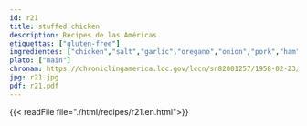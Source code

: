 ```yaml
---
id: r21
title: stuffed chicken
description: Recipes de las Américas
etiquettas: ["gluten-free"]
ingredientes: ["chicken","salt","garlic","oregano","onion","pork","ham","butter","tomato sauce","raisin"]
plato: ["main"]
chronam: https://chroniclingamerica.loc.gov/lccn/sn82001257/1958-02-23/ed-1/seq-5/
jpg: r21.jpg
pdf: r21.pdf
---
```


{{< readFile file="./html/recipes/r21.en.html">}}
